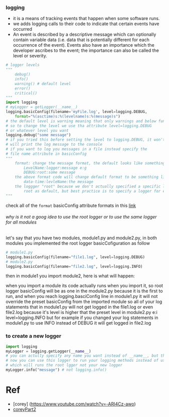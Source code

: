 ### logging
- it is a means of tracking events that happen when some software runs.
- we adds logging calls to their code to indicate that certain events have occurred
- An event is described by a descriptive message which can optionally contain variable data (i.e. data that is potentially different for each occurrence of the event). Events also have an importance which the developer ascribes to the event; the importance can also be called the level or severity.

```py
# logger levels
"""
    debug()
    info()
    warning() # default level
    error()
    critical()
"""
import logging
# myLogger = getLogger(__name__)
logging.basicConfig(filename='myFile.log', level=logging.DEBUG,
    format="%(asctime)s:%(levelname)s:%(message)s")
# the default level is warning meaning that only warnings and below function e:i error() and critical() will be logged
# so to change the level we use tha attribute level=logging.DEBUG
# or whatever level you want
logging.debug("some message")
# if you tried this before setting the level to logging.DEBUG, it won't work
# will print the log message to the console
# if you want to log you messages in a file instead specify the 
# file name attribute in basicConfig
"""
    format: change the message format, the default looks like something like this:
        LevelName:logger:message e:g
        DEBUG:root:some message
    the above format code will change default format to be something like this:
        data-time:levleName:the message
    the loggger "root" because we don't actually specified a specific logger so it use
        root as default, but best practice is to specify a logger for each module
"""
```

check all of the `format` basicConfig attribute formats in this [link](https://docs.python.org/3/library/logging.html#logrecord-attributes)

###### why is it not a goog idea to use the root logger or to use the same logger for all modules
let's say that you have two modules, module1.py and module2.py, in both modules you implemented the root logger basicCofiguration as follow
```py
# module1.py
logging.basicConfig(filename="file1.log", level=logging.DEBUG)
# module2.py
logging.basicConfig(filename="file2.log", level=logging.INFO)
```
then in module1 you import module2, here is what will happen:

when you import a module its code actually runs when you import it, so root logger basicConfig will be as one in the module2.py because it is the first to run, and when you reach logging.basciConfig line in module1.py it will not override the preset basicConfig from the imported module
so all of your log statements that in module1.py will not get logged in the file1.log or even file2.log because it's level is higher that the preset level in module2.py e:i level=logging.INFO
but for example if you changed your log statements in module1.py to use INFO instead of DEBUG it will get logged in file2.log

### to create a new logger
```py
import logging
myLogger = logging.getLogger(__name__)
# you can actully specify any name you want instead of __name__, but the convention to use __name__
# now you can use this logger to run your logging methods instead of using the module name itself
# which will runs the root lgger not your new logger
myLogger.info("message") # not logging.info()
```

# Ref
- [corey] (https://www.youtube.com/watch?v=-ARI4Cz-awo)
- [coreyPart2](https://www.youtube.com/watch?v=jxmzY9soFXg)